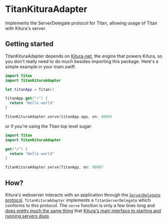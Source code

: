 # TitanKituraAdapter
Implements the ServerDelegate protocol for Titan, allowing usage of Titan with Kitura's server.

## Getting started

TitanKituraAdapter depends on [Kitura-net](https://github.com/IBM-Swift/Kitura-net), the engine that powers Kitura, so you don't really need to do much besides importing this package. Here's a simple example in your main.swift

```swift
import Titan
import TitanKituraAdapter

let titanApp = Titan()

titanApp.get("/") {
  return "Hello world"
}

TitanKituraAdapter.serve(titanApp.app, on: 8000)
```

or if you're using the Titan top level sugar:

```swift
import Titan
import TitanKituraAdapter

get("/") {
  return "Hello world"
}

TitanKituraAdapter.serve(TitanApp, on: 8000)
```

## How?

Kitura's webserver interacts with an application through the [`ServerDelegate` protocol](https://github.com/IBM-Swift/Kitura-net/blob/master/Sources/KituraNet/Server/ServerDelegate.swift). `TitanKituraAdapter` implements a `TitanServerDelegate` which conforms to this protocol. The `serve` function is only a few lines long and [does pretty much the same thing](./Sources/TitanKituraAdapter.swift) that [Kitura's main interface to starting and running servers does](https://github.com/IBM-Swift/Kitura/blob/master/Sources/Kitura/Kitura.swift#L38-L95)

